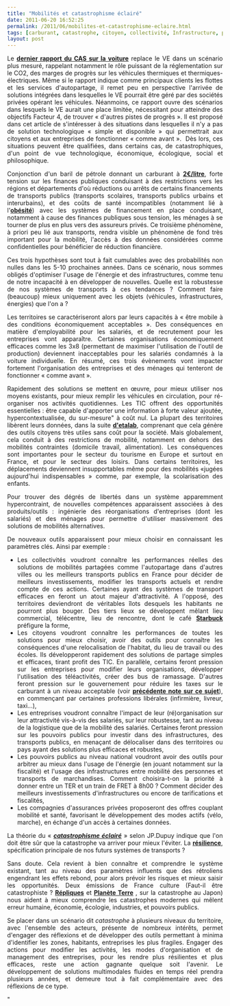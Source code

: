 ```yaml
---
title: "Mobilités et catastrophisme éclairé"
date: 2011-06-20 16:52:25
permalink: /2011/06/mobilites-et-catastrophisme-eclaire.html
tags: [carburant, catastrophe, citoyen, collectivité, Infrastructure, prix carburant]
layout: post
---
```


<p style="text-align: justify">Le <strong><a href="http://www.strategie.gouv.fr/content/rapport-la-voiture-de-demain-carburants-et-electricite-0">dernier rapport du CAS sur la voiture</a></strong> replace le VE dans un scénario plus mesuré, rappelant notamment le rôle puissant de la réglementation sur le CO2, des marges de progrès sur les véhicules thermiques et thermiques-électriques. Même si le rapport indique comme principaux clients les flottes et les services d'autopartage, il remet peu en perspective l'arrivée de solutions intégrées dans lesquelles le VE pourrait être géré par des sociétés privées opérant les véhicules. Néanmoins, ce rapport ouvre des scénarios dans lesquels le VE aurait une place limitée, nécessitant pour atteindre des objectifs Facteur 4, de trouver « d'autres pistes de progrès ». Il est proposé dans cet article de s'intéresser à des situations dans lesquelles il n'y a pas de solution technologique « simple et disponible » qui permettrait aux citoyens et aux entreprises de fonctionner « comme avant ».  Dès lors, ces situations peuvent être qualifiées, dans certains cas, de catastrophiques, d'un point de vue technologique, économique, écologique, social et philosophique.</p>   <!--more-->   <p style="text-align: justify">Conjonction d'un baril de pétrole donnant un carburant à <strong><a href="http://www.lefigaro.fr/societes/2011/04/12/04015-20110412ARTFIG00372-le-litre-d-essence-vaudra-2-euros-selon-le-pdg-de-total.php">2€/litre</a></strong>, forte tension sur les finances publiques conduisant à des restrictions vers les régions et départements d'où réductions ou arrêts de certains financements de transports publics (transports scolaires, transports publics urbains et interurbains), et des coûts de santé incompatibles (notamment lié à l'<strong><a href="http://www.grist.org/list/2011-06-14-how-to-fight-obesity-and-climate-change-at-the-same-time">obésité</a></strong>) avec les systèmes de financement en place conduisant, notamment à cause des finances publiques sous tension, les ménages à se tourner de plus en plus vers des assureurs privés. Ce troisième phénomène, à priori peu lié aux transports, rendra visible un phénomène de fond très important pour la mobilité, l'accès à des données considérées comme confidentielles pour bénéficier de réduction financière.</p> <p style="text-align: justify">Ces trois hypothèses sont tout à fait cumulables avec des probabilités non nulles dans les 5-10 prochaines années. Dans ce scénario, nous sommes obligés d'optimiser l'usage de l'énergie et des infrastructures, comme tenu de notre incapacité à en développer de nouvelles. Quelle est la robustesse de nos systèmes de transports à ces tendances ? Comment faire (beaucoup) mieux uniquement avec les objets (véhicules, infrastructures, énergies) que l'on a ?</p> <p style="text-align: justify">Les territoires se caractériseront alors par leurs capacités à « être mobile à des conditions économiquement acceptables ». Des conséquences en matière d'employabilité pour les salariés, et de recrutement pour les entreprises vont apparaître. Certaines organisations économiquement efficaces comme les 3x8 (permettant de maximiser l'utilisation de l'outil de production) deviennent inacceptables pour les salariés condamnés à la voiture individuelle. En résumé, ces trois évènements vont impacter fortement l'organisation des entreprises et des ménages qui tenteront de fonctionner « comme avant ».</p> <p style="text-align: justify">Rapidement des solutions se mettent en œuvre, pour mieux utiliser nos moyens existants, pour mieux remplir les véhicules en circulation, pour ré-organiser nos activités quotidiennes. Les TIC offrent des opportunités essentielles : être capable d'apporter une information à forte valeur ajoutée, hypercontextualisée, du sur-mesure" à coût nul. La plupart des territoires libèrent leurs données, dans la suite <strong><a href="http://blog.etalab.gouv.fr/" target="_blank">d'etalab</a></strong>, comprenant que cela génère des outils citoyens très utiles sans coût pour la société. Mais globalement, cela conduit à des restrictions de mobilité, notamment en dehors des mobilités contraintes (domicile travail, alimentation). Les conséquences sont importantes pour le secteur du tourisme en Europe et surtout en France, et pour le secteur des loisirs. Dans certains territoires, les déplacements deviennent insupportables même pour des mobilités «jugées aujourd'hui indispensables » comme, par exemple, la scolarisation des enfants.</p> <p style="text-align: justify">Pour trouver des dégrés de libertés dans un système apparemment hypercontraint, de nouvelles compétences apparaissent associées à des produits/outils : ingénierie des réorganisations d'entreprises (dont les salariés) et des ménages pour permettre d'utiliser massivement des solutions de mobilités alternatives.</p> <p style="text-align: justify">De nouveaux outils apparaissent pour mieux choisir en connaissant les paramètres clés. Ainsi par exemple :</p> <ul style="text-align: justify"> <li>Les collectivités voudront connaître les performances réelles des solutions de mobilités partagées comme l'autopartage dans d'autres villes ou les meilleurs transports publics en France pour décider de meilleurs investissements, modifier les transports actuels et rendre compte de ces actions. Certaines ayant des systèmes de transport efficaces en feront un atout majeur d'attractivité. A l'opposé, des territoires deviendront de véritables îlots desquels les habitants ne pourront plus bouger. Des tiers lieux se développent mêlant lieu commercial, télécentre, lieu de rencontre, dont le café <strong><a href="http://www.neo-nomade.com/blog/a-la-decouverte-des-tiers-lieux-26-cafe-restau-wifi/" target="_blank">Starbuck </a></strong>préfigure la forme,</li> <li>Les citoyens voudront connaître les performances de toutes les solutions pour mieux choisir, avoir des outils pour connaître les conséquences d'une relocalisation de l'habitat, du lieu de travail ou des écoles. Ils développeront rapidement des solutions de partage simples et efficaces, tirant profit des TIC. En parallèle, certains feront pression sur les entreprises pour modifier leurs organisations, développer l'utilisation des téléactivités, créer des bus de ramassage. D'autres feront pression sur le gouvernement pour réduire les taxes sur le carburant à un niveau acceptable (voir <strong><a href="https://gabrielplassat.github.io/transportsdufutur/2011/05/un-carburant-a-plus-de-2-euros-quelles-consequences-quelles-urgences.html" target="_blank">précédente note sur ce sujet</a></strong>), en commençant par certaines professions libérales (infirmière, livreur, taxi...),</li> <li>Les entreprises voudront connaître l'impact de leur (ré)organisation sur leur attractivité vis-à-vis des salariés, sur leur robustesse, tant au niveau de la logistique que de la mobilité des salariés. Certaines feront pression sur les pouvoirs publics pour investir dans des infrastructures, des transports publics, en menaçant de délocaliser dans des territoires ou pays ayant des solutions plus efficaces et robustes,</li> <li>Les pouvoirs publics au niveau national voudront avoir des outils pour arbitrer au mieux dans l'usage de l'énergie (en jouant notamment sur la fiscalité) et l'usage des infrastructures entre mobilité des personnes et transports de marchandises. Comment choisira-t-on la priorité à donner entre un TER et un train de FRET à 8h00 ? Comment décider des meilleurs investissements d'infrastructures ou encore de tarifications et fiscalités,</li> <li>Les compagnies d'assurances privées proposeront des offres couplant mobilité et santé, favorisant le développement des modes actifs (vélo, marche), en échange d'un accès à certaines données.</li> </ul> <p style="text-align: justify">La théorie du « <strong><em><a href="http://developpementdurable.revues.org/1317">catastrophisme éclairé</a></em></strong> » selon JP.Dupuy indique que l'on doit être sûr que la catastrophe va arriver pour mieux l'éviter. La <strong><a href="http://fr.wikipedia.org/wiki/Resilience" target="_self">résilience</a></strong>, spécification principale de nos futurs systèmes de transports ?</p> <p style="text-align: justify">Sans doute. Cela revient à bien connaître et comprendre le système existant, tant au niveau des paramètres influents que des rétroliens engendrant les effets rebond, pour alors prévoir les risques et mieux saisir les opportunités. Deux émissions de France culture (Faut-il être catastrophiste ? <a href="http://www.franceculture.com/emission-repliques-faut-il-etre-catastrophiste-2011-06-18.html"><strong>Répliques</strong></a> et <a href="http://www.franceculture.com/emission-planete-terre-le-japon-trois-mois-apres-la-catastrophe-2011-06-15.html"><strong>Planète Terre</strong></a> , sur la catastrophe au Japon) nous aident à mieux comprendre les catastrophes modernes qui mêlent erreur humaine, économie, écologie, industries, et pouvoirs publics.</p> <p style="text-align: justify">Se placer dans un scénario dit <em>catastrophe</em> à plusieurs niveaux du territoire, avec l'ensemble des acteurs, présente de nombreux intérêts, permet d'engager des réflexions et de développer des outils permettant à minima d'identifier les zones, habitants, entreprises les plus fragiles. Engager des actions pour modifier les activités, les modes d'organisation et de management des entreprises, pour les rendre plus résilientes et plus efficaces, reste une action gagnante quelque soit l'avenir. Le développement de solutions multimodales fluides en temps réel prendra plusieurs années, et demeure tout à fait complémentaire avec des réflexions de ce type.</p>"
